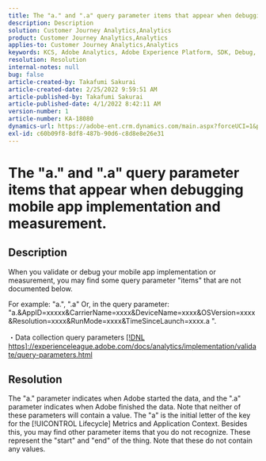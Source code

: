 ```yaml
---
title: The "a." and ".a" query parameter items that appear when debugging mobile app implementation and measurement.
description: Description
solution: Customer Journey Analytics,Analytics
product: Customer Journey Analytics,Analytics
applies-to: Customer Journey Analytics,Analytics
keywords: KCS, Adobe Analytics, Adobe Experience Platform, SDK, Debug, Query Parameters
resolution: Resolution
internal-notes: null
bug: false
article-created-by: Takafumi Sakurai
article-created-date: 2/25/2022 9:59:51 AM
article-published-by: Takafumi Sakurai
article-published-date: 4/1/2022 8:42:11 AM
version-number: 1
article-number: KA-18080
dynamics-url: https://adobe-ent.crm.dynamics.com/main.aspx?forceUCI=1&pagetype=entityrecord&etn=knowledgearticle&id=8e2808ab-2196-ec11-b400-000d3a58ba2e
exl-id: c60b09f8-8df8-487b-90d6-c8d8e8e26e31
---
```

# The "a." and ".a" query parameter items that appear when debugging mobile app implementation and measurement.

## Description


When you validate or debug your mobile app implementation or measurement, you may find some query parameter "items" that are not documented below.

For example: "a.", ".a" Or, in the query parameter: "a.&AppID=xxxxx&CarrierName=xxxx&DeviceName=xxxx&OSVersion=xxxx&Resolution=xxxx&RunMode=xxxx&TimeSinceLaunch=xxxx.a ".

・Data collection query parameters
[[!DNL https]://experienceleague.adobe.com/docs/analytics/implementation/validate/query-parameters.html](https://experienceleague.adobe.com/docs/analytics/implementation/validate/query-parameters.html)




## Resolution


The "a." parameter indicates when Adobe started the data, and the ".a" parameter indicates when Adobe finished the data. Note that neither of these parameters will contain a value. The "a" is the initial letter of the key for the [!UICONTROL Lifecycle] Metrics and Application Context. Besides this, you may find other parameter items that you do not recognize. These represent the "start" and "end" of the thing. Note that these do not contain any values.
